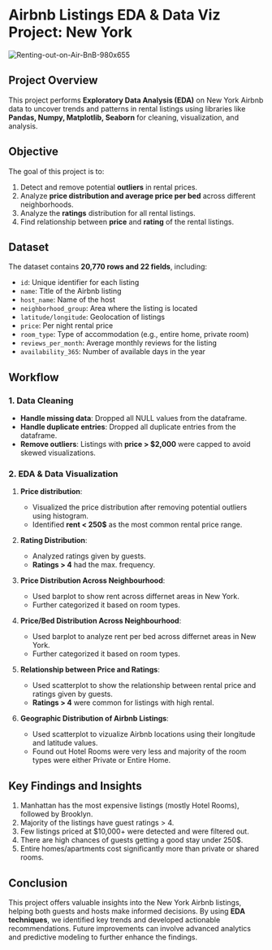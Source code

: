 # Airbnb Listings EDA & Data Viz Project: New York

![Renting-out-on-Air-BnB-980x655](https://github.com/user-attachments/assets/13abc58f-626a-4c0c-837c-16ecf451f186)

## Project Overview
This project performs **Exploratory Data Analysis (EDA)** on New York Airbnb data to uncover trends and patterns in rental listings using libraries like **Pandas, Numpy, Matplotlib, Seaborn** for cleaning, visualization, and analysis. 

## Objective
The goal of this project is to:
1. Detect and remove potential **outliers** in rental prices.
2. Analyze **price distribution and average price per bed** across different neighborhoods.
3. Analyze the **ratings** distribution for all rental listings.
4. Find relationship between **price** and **rating** of the rental listings.

## Dataset
The dataset contains **20,770 rows and 22 fields**, including:
- `id`: Unique identifier for each listing  
- `name`: Title of the Airbnb listing  
- `host_name`: Name of the host  
- `neighborhood_group`: Area where the listing is located  
- `latitude/longitude`: Geolocation of listings  
- `price`: Per night rental price  
- `room_type`: Type of accommodation (e.g., entire home, private room)  
- `reviews_per_month`: Average monthly reviews for the listing  
- `availability_365`: Number of available days in the year

## Workflow

### 1. Data Cleaning
- **Handle missing data**: Dropped all NULL values from the dataframe.
- **Handle duplicate entries**: Dropped all duplicate entries from the dataframe.
- **Remove outliers**: Listings with **price > $2,000** were capped to avoid skewed visualizations.

### 2. EDA & Data Visualization
1. **Price distribution**: 
   - Visualized the price distribution after removing potential outliers using histogram.
   - Identified **rent < 250$** as the most common rental price range.

2. **Rating Distribution**:
   - Analyzed ratings given by guests.
   - **Ratings > 4** had the max. frequency.

3. **Price Distribution Across Neighbourhood**:
   - Used barplot to show rent across differnet areas in New York.
   - Further categorized it based on room types.

4. **Price/Bed Distribution Across Neighbourhood**:
   - Used barplot to analyze rent per bed across differnet areas in New York.
   - Further categorized it based on room types.

5. **Relationship between Price and Ratings**:
   - Used scatterplot to show the relationship between rental price and ratings given by guests.
   - **Ratings > 4** were common for listings with high rental.

6. **Geographic Distribution of Airbnb Listings**:
   - Used scatterplot to vizualize Airbnb locations using their longitude and latitude values.
   - Found out Hotel Rooms were very less and majority of the room types were either Private or Entire Home.

## Key Findings and Insights
1. Manhattan has the most expensive listings (mostly Hotel Rooms), followed by Brooklyn.
2. Majority of the listings have guest ratings > 4.
3. Few listings priced at $10,000+ were detected and were filtered out.
4. There are high chances of guests getting a good stay under 250$.
5. Entire homes/apartments cost significantly more than private or shared rooms.

## Conclusion
This project offers valuable insights into the New York Airbnb listings, helping both guests and hosts make informed decisions. By using **EDA techniques**, we identified key trends and developed actionable recommendations. Future improvements can involve advanced analytics and predictive modeling to further enhance the findings.
